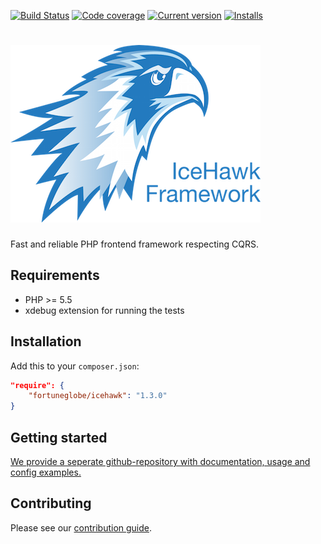 [![Build Status](http://img.shields.io/travis/fortuneglobe/icehawk.svg)](https://travis-ci.org/fortuneglobe/icehawk)
[![Code coverage](http://img.shields.io/coveralls/fortuneglobe/icehawk/master.svg)](https://coveralls.io/github/fortuneglobe/icehawk)
[![Current version](http://img.shields.io/packagist/v/fortuneglobe/icehawk.svg)](https://packagist.org/fortuneglobe/icehawk)
[![Installs](http://img.shields.io/packagist/dm/fortuneglobe/icehawk.svg)](https://packagist.org/fortuneglobe/icehawk)


# ![Ice Hawk](icehawk-logo.png)

Fast and reliable PHP frontend framework respecting CQRS.

## Requirements

 * PHP >= 5.5
 * xdebug extension for running the tests

## Installation

Add this to your `composer.json`:

```json
"require": {
    "fortuneglobe/icehawk": "1.3.0"
}
```

## Getting started

[We provide a seperate github-repository with documentation, usage and config examples.](https://github.com/fortuneglobe/icehawk-examples)
 
## Contributing

Please see our [contribution guide](./CONTRIBUTING.md).

